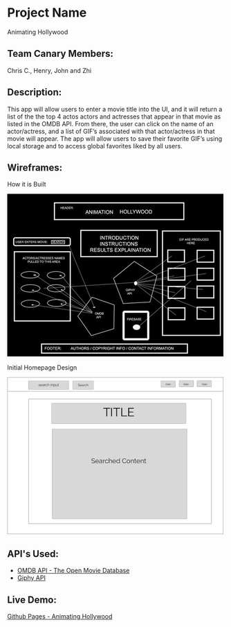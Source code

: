# Project Name
Animating Hollywood

## Team Canary Members:
Chris C., Henry, John and Zhi

## Description:
This app will allow users to enter a movie title into the UI, and it will return a list of the the top 4 actos actors and actresses that appear in that movie as listed in the OMDB API. From there, the user can click on the name of an actor/actress, and a list of GIF’s associated with that actor/actress  in that movie will appear. The app will allow users to save their favorite GIF’s using local storage and to access global favorites liked by all users.

## Wireframes:
<p>How it is Built</p>
<img src="assets/images/WireframeAH.jpg">
<p>Initial Homepage Design</p>
<img src="assets/images/homepage_wireframe.png">


## API's Used:
<ul>
<li><a href="https://www.google.com/url?sa=t&rct=j&q=&esrc=s&source=web&cd=1&cad=rja&uact=8&ved=0ahUKEwiQguLW8-zYAhUPXK0KHVa9D2cQFggpMAA&url=https%3A%2F%2Fwww.omdbapi.com%2F&usg=AOvVaw2cr5g1kM-RWGSITJSZmzwb">
OMDB API - The Open Movie Database</a></li>
<li><a href="https://www.google.com/url?sa=t&rct=j&q=&esrc=s&source=web&cd=1&cad=rja&uact=8&ved=0ahUKEwjlvc_28-zYAhVSeKwKHcn5DQoQFggpMAA&url=https%3A%2F%2Fdevelopers.giphy.com%2F&usg=AOvVaw0d_DDIbrcC6-Ht-lxuj9Sh">Giphy API</a></li>
</ul>

## Live Demo:
<a href="https://henryhankdc.github.io/animating-hollywood/"> Github Pages - Animating Hollywood</a>




